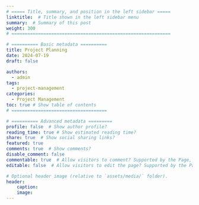 ```yaml
---
# ===== Title, summary, and position in the left sidebar =====
linktitle:  # Title shown in the left sidebar menu
summary:  # Summary of this post
weight: 300
# ============================================================

# ========== Basic metadata ==========
title: Project Planning
date: 2024-07-19
draft: false

authors:
  - admin
tags:
  - project-management
categories:
  - Project Management
toc: true # Show table of contents
# ====================================

# ========== Advanced metadata =========
profile: false  # Show author profile?
reading_time: true # Show estimated reading time?
share: true  # Show social sharing links?
featured: true
comments: true  # Show comments?
disable_comment: false
commentable: true  # Allow visitors to comment? Supported by the Page, Post, and Book content types.
editable: false  # Allow visitors to edit the page? Supported by the Page, Post, and Book content types.

# Optional header image (relative to `assets/media/` folder).
header:
    caption: 
    image:  
---
```

